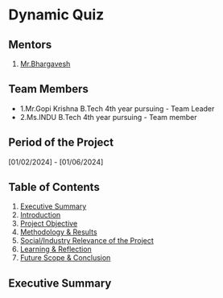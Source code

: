 # Dynamic Quiz

## Mentors
1. <span style="text-decoration:underline; color:blue;">[Mr.Bhargavesh](#Mr.Bhargavesh )</span>
  

## Team Members
<html>
<ul>
<li>1.Mr.Gopi Krishna  B.Tech    4th year pursuing - Team Leader</li>
<li>2.Ms.INDU          B.Tech    4th year pursuing - Team member</li>
</ul>
</html>

## Period of the Project
[01/02/2024] - [01/06/2024]

## Table of Contents
1. <span style="text-decoration:underline; color:blue;">[Executive Summary](#executive-summary)</span>
2. <span style="text-decoration:underline; color:blue;">[Introduction](#introduction)</span>
3. <span style="text-decoration:underline; color:blue;">[Project Objective](#project-objective)</span>
4. <span style="text-decoration:underline; color:blue;">[Methodology & Results](#methodology-results)</span>
5. <span style="text-decoration:underline; color:blue;">[Social/Industry Relevance of the Project](#social-industry-relevance-of-the-project)</span>
6. <span style="text-decoration:underline; color:blue;">[Learning & Reflection](#learning-reflection)</span>
7. <span style="text-decoration:underline; color:blue;">[Future Scope & Conclusion](#future-scope-conclusion)</span>

## Executive Summary

